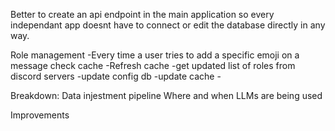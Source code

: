 Better to create an api endpoint in the main application so every independant app doesnt have to connect or edit the database directly in any way.

Role management
-Every time a user tries to add a specific emoji on a message check cache
-Refresh cache
-get updated list of roles from discord servers
-update config db
-update cache -

Breakdown:
Data injestment pipeline
Where and when LLMs are being used

Improvements
